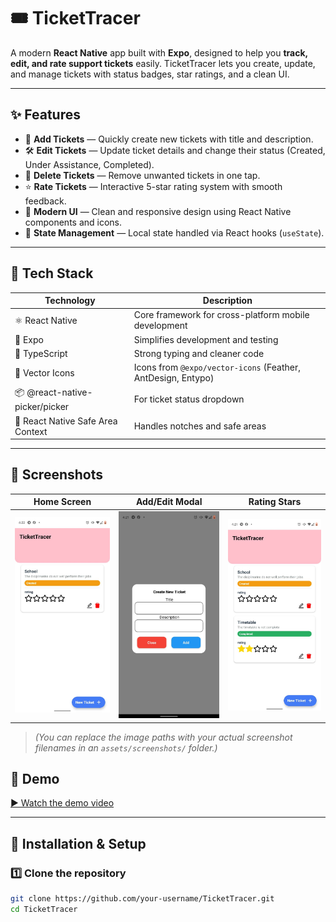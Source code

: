 # 🎟️ TicketTracer

A modern **React Native** app built with **Expo**, designed to help you **track, edit, and rate support tickets** easily.
TicketTracer lets you create, update, and manage tickets with status badges, star ratings, and a clean UI.

---

## ✨ Features

- 📝 **Add Tickets** — Quickly create new tickets with title and description.
- 🛠️ **Edit Tickets** — Update ticket details and change their status (Created, Under Assistance, Completed).
- 🚮 **Delete Tickets** — Remove unwanted tickets in one tap.
- ⭐ **Rate Tickets** — Interactive 5-star rating system with smooth feedback.
- 🎨 **Modern UI** — Clean and responsive design using React Native components and icons.
- 💾 **State Management** — Local state handled via React hooks (`useState`).

---

## 🧩 Tech Stack

| Technology | Description |
|-------------|-------------|
| ⚛️ React Native | Core framework for cross-platform mobile development |
| 🚀 Expo | Simplifies development and testing |
| 🧭 TypeScript | Strong typing and cleaner code |
| 🎨 Vector Icons | Icons from `@expo/vector-icons` (Feather, AntDesign, Entypo) |
| 📦 @react-native-picker/picker | For ticket status dropdown |
| 🧱 React Native Safe Area Context | Handles notches and safe areas |

---

## 📸 Screenshots

| Home Screen | Add/Edit Modal | Rating Stars |
|--------------|----------------|---------------|
| ![Home](assets/screenshots/ticket.jpg) | ![Modal](assets/screenshots/modal.jpg) | ![Stars](assets/screenshots/stars.jpg) |

> *(You can replace the image paths with your actual screenshot filenames in an `assets/screenshots/` folder.)*

## 🎥 Demo

[▶️ Watch the demo video](assets/demo.mp4)

---

## 🧰 Installation & Setup

### 1️⃣ Clone the repository
```bash
git clone https://github.com/your-username/TicketTracer.git
cd TicketTracer
